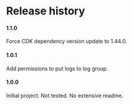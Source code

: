 # Release history

#### 1.1.0
Force CDK dependency version update to 1.44.0.

#### 1.0.1
Add permissions to put logs to log group.

#### 1.0.0
Initial project. Not tested. No extensive readme.
